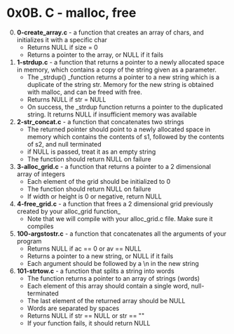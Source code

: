 # 0x0B. C - malloc, free

0. **0-create_array.c** - a function that creates an array of chars, and initializes it with a specific char
	* Returns NULL if size = 0
	* Returns a pointer to the array, or NULL if it fails
1. **1-strdup.c** - a function that returns a pointer to a newly allocated space in memory, which contains a copy of the string given as a parameter.
	* The _strdup() _function returns a pointer to a new string which is a duplicate of the string str. Memory for the new string is obtained with malloc, and can be freed with free.
	* Returns NULL if str = NULL
	* On success, the _strdup function returns a pointer to the duplicated string. It returns NULL if insufficient memory was available
2. **2-str_concat.c** - a function that concatenates two strings
	* The returned pointer should point to a newly allocated space in memory which contains the contents of s1, followed by the contents of s2, and null terminated
	* if NULL is passed, treat it as an empty string
	* The function should return NULL on failure
3. **3-alloc_grid.c** - a function that returns a pointer to a 2 dimensional array of integers
	* Each element of the grid should be initialized to 0
	* The function should return NULL on failure
	* If width or height is 0 or negative, return NULL
4. **4-free_grid.c** - a function that frees a 2 dimensional grid previously created by your alloc_grid function_
	* Note that we will compile with your alloc_grid.c file. Make sure it compiles
5. **100-argstostr.c** - a function that concatenates all the arguments of your program
	* Returns NULL if ac == 0 or av == NULL
	* Returns a pointer to a new string, or NULL if it fails
	* Each argument should be followed by a \n in the new string
6. **101-strtow.c** - a function that splits a string into words
	* The function returns a pointer to an array of strings (words)
	* Each element of this array should contain a single word, null-terminated
	* The last element of the returned array should be NULL
	* Words are separated by spaces
	* Returns NULL if str == NULL or str == ""
	* If your function fails, it should return NULL
